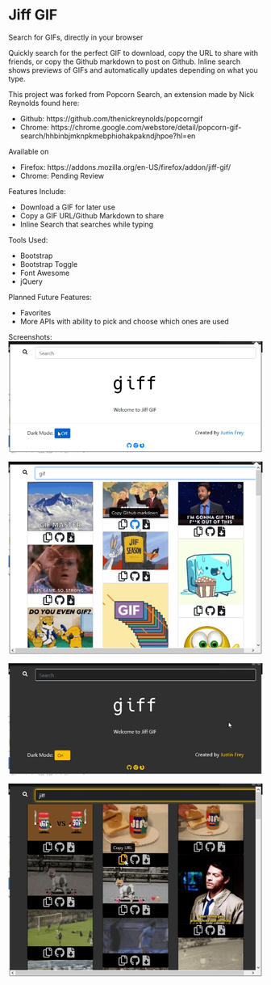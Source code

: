 # Jiff GIF

<p>Search for GIFs, directly in your browser</p>
<p>Quickly search for the perfect GIF to download, copy the URL to share with friends, or copy the Github markdown to post on Github. Inline search shows previews of GIFs and automatically updates depending on what you type.</p>

<p>This project was forked from Popcorn Search, an extension made by Nick Reynolds found here: 
  <ul>
    <li>Github: https://github.com/thenickreynolds/popcorngif</li>
    <li>Chrome: https://chrome.google.com/webstore/detail/popcorn-gif-search/hhbinbjmknpkmebphiohakpakndjhpoe?hl=en</li>
  </ul>
</p>

<p>Available on 
  <ul>
    <li>Firefox: https://addons.mozilla.org/en-US/firefox/addon/jiff-gif/</li>
    <li>Chrome: Pending Review</li>
  </ul>
</p>

<p>Features Include:
  <ul>
    <li>Download a GIF for later use</li>
    <li>Copy a GIF URL/Github Markdown to share</li>
    <li>Inline Search that searches while typing</li>
  </ul>
</p>

<p>Tools Used:
  <ul>
    <li>Bootstrap</li>
    <li>Bootstrap Toggle</li>
    <li>Font Awesome</li>
    <li>jQuery</li>
  </ul>
</p>

<p>Planned Future Features:
  <ul>
    <li>Favorites</li>
    <li>More APIs with ability to pick and choose which ones are used</li>
  </ul>
</p>

Screenshots:
![Screenshot of Jiff Gif - Light Theme](https://raw.githubusercontent.com/justinfrey64/jiff-gif/master/screenshots/firefox/screenshot.jpg)

![Screenshot of Jiff Gif search - Light Theme](https://raw.githubusercontent.com/justinfrey64/jiff-gif/master/screenshots/firefox/screenshot-4.jpg)

![Screenshot of Jiff Gif - Dark Theme](https://raw.githubusercontent.com/justinfrey64/jiff-gif/master/screenshots/firefox/screenshot-2.jpg)

![Screenshot of Jiff Gif search- Dark Theme](https://raw.githubusercontent.com/justinfrey64/jiff-gif/master/screenshots/firefox/screenshot-3.jpg)
